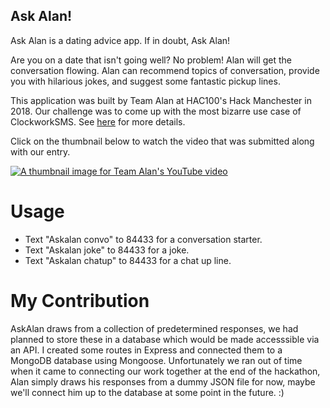 ## Ask Alan!

Ask Alan is a dating advice app. If in doubt, Ask Alan!

Are you on a date that isn't going well? No problem! Alan will get the conversation flowing. Alan can recommend topics of conversation, provide you with hilarious jokes, and suggest some fantastic pickup lines.

This application was built by Team Alan at HAC100's Hack Manchester in 2018. Our challenge was to come up with the most bizarre use case of ClockworkSMS. See [here](https://www.clockworksms.com/blog/hack-manchester-2018/ "Read about the challenge on the ClockworkSMS website") for more details. 

Click on the thumbnail below to watch the video that was submitted along with our entry.

[![A thumbnail image for Team Alan's YouTube video](http://img.youtube.com/vi/gPFa4vGKGjk/0.jpg)](http://www.youtube.com/watch?v=gPFa4vGKGjk "Watch Team Alan's competition entry video on YouTube")

# Usage

* Text "Askalan convo" to 84433 for a conversation starter.
* Text "Askalan joke" to 84433 for a joke.
* Text "Askalan chatup" to 84433 for a chat up line.

# My Contribution

AskAlan draws from a collection of predetermined responses, we had planned to store these in a database which would be made accesssible via an API. I created some routes in Express and connected them to a MongoDB database using Mongoose. Unfortunately we ran out of time when it came to connecting our work together at the end of the hackathon, Alan simply draws his responses from a dummy JSON file for now, maybe we'll connect him up to the database at some point in the future. :)






